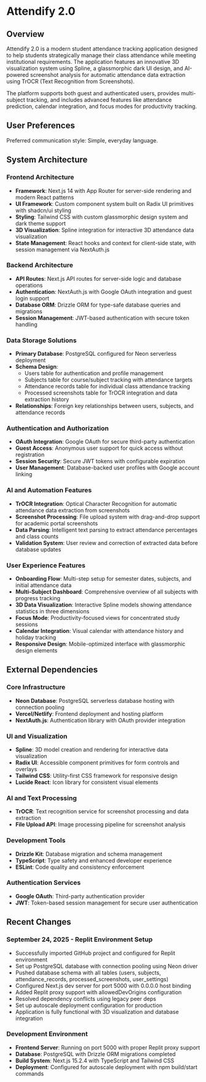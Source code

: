 # Attendify 2.0

## Overview

Attendify 2.0 is a modern student attendance tracking application designed to help students strategically manage their class attendance while meeting institutional requirements. The application features an innovative 3D visualization system using Spline, a glassmorphic dark UI design, and AI-powered screenshot analysis for automatic attendance data extraction using TrOCR (Text Recognition from Screenshots).

The platform supports both guest and authenticated users, provides multi-subject tracking, and includes advanced features like attendance prediction, calendar integration, and focus modes for productivity tracking.

## User Preferences

Preferred communication style: Simple, everyday language.

## System Architecture

### Frontend Architecture
- **Framework**: Next.js 14 with App Router for server-side rendering and modern React patterns
- **UI Framework**: Custom component system built on Radix UI primitives with shadcn/ui styling
- **Styling**: Tailwind CSS with custom glassmorphic design system and dark theme support
- **3D Visualization**: Spline integration for interactive 3D attendance data visualization
- **State Management**: React hooks and context for client-side state, with session management via NextAuth.js

### Backend Architecture
- **API Routes**: Next.js API routes for server-side logic and database operations
- **Authentication**: NextAuth.js with Google OAuth integration and guest login support
- **Database ORM**: Drizzle ORM for type-safe database queries and migrations
- **Session Management**: JWT-based authentication with secure token handling

### Data Storage Solutions
- **Primary Database**: PostgreSQL configured for Neon serverless deployment
- **Schema Design**: 
  - Users table for authentication and profile management
  - Subjects table for course/subject tracking with attendance targets
  - Attendance records table for individual class attendance tracking
  - Processed screenshots table for TrOCR integration and data extraction history
- **Relationships**: Foreign key relationships between users, subjects, and attendance records

### Authentication and Authorization
- **OAuth Integration**: Google OAuth for secure third-party authentication
- **Guest Access**: Anonymous user support for quick access without registration
- **Session Security**: Secure JWT tokens with configurable expiration
- **User Management**: Database-backed user profiles with Google account linking

### AI and Automation Features
- **TrOCR Integration**: Optical Character Recognition for automatic attendance data extraction from screenshots
- **Screenshot Processing**: File upload system with drag-and-drop support for academic portal screenshots
- **Data Parsing**: Intelligent text parsing to extract attendance percentages and class counts
- **Validation System**: User review and correction of extracted data before database updates

### User Experience Features
- **Onboarding Flow**: Multi-step setup for semester dates, subjects, and initial attendance data
- **Multi-Subject Dashboard**: Comprehensive overview of all subjects with progress tracking
- **3D Data Visualization**: Interactive Spline models showing attendance statistics in three dimensions
- **Focus Mode**: Productivity-focused views for concentrated study sessions
- **Calendar Integration**: Visual calendar with attendance history and holiday tracking
- **Responsive Design**: Mobile-optimized interface with glassmorphic design elements

## External Dependencies

### Core Infrastructure
- **Neon Database**: PostgreSQL serverless database hosting with connection pooling
- **Vercel/Netlify**: Frontend deployment and hosting platform
- **NextAuth.js**: Authentication library with OAuth provider integration

### UI and Visualization
- **Spline**: 3D model creation and rendering for interactive data visualization
- **Radix UI**: Accessible component primitives for form controls and overlays
- **Tailwind CSS**: Utility-first CSS framework for responsive design
- **Lucide React**: Icon library for consistent visual elements

### AI and Text Processing
- **TrOCR**: Text recognition service for screenshot processing and data extraction
- **File Upload API**: Image processing pipeline for screenshot analysis

### Development Tools
- **Drizzle Kit**: Database migration and schema management
- **TypeScript**: Type safety and enhanced developer experience
- **ESLint**: Code quality and consistency enforcement

### Authentication Services
- **Google OAuth**: Third-party authentication provider
- **JWT**: Token-based session management for secure user authentication

## Recent Changes

### September 24, 2025 - Replit Environment Setup
- Successfully imported GitHub project and configured for Replit environment
- Set up PostgreSQL database with connection pooling using Neon driver
- Pushed database schema with all tables (users, subjects, attendance_records, processed_screenshots, user_settings)
- Configured Next.js dev server for port 5000 with 0.0.0.0 host binding
- Added Replit proxy support with allowedDevOrigins configuration
- Resolved dependency conflicts using legacy peer deps
- Set up autoscale deployment configuration for production
- Application is fully functional with 3D visualization and database integration

### Development Environment
- **Frontend Server**: Running on port 5000 with proper Replit proxy support
- **Database**: PostgreSQL with Drizzle ORM migrations completed
- **Build System**: Next.js 15.2.4 with TypeScript and Tailwind CSS
- **Deployment**: Configured for autoscale deployment with npm build/start commands